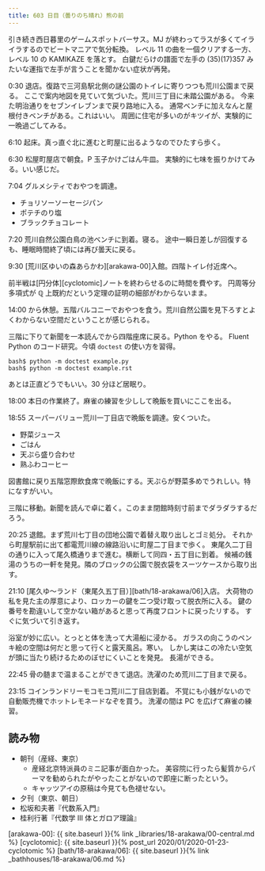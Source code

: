 ```yaml
---
title: 603 日目（曇りのち晴れ）熊の前
---
```


引き続き西日暮里のゲームスポットバーサス。MJ が終わってラスが多くてイライラするのでビートマニアで気分転換。
レベル 11 の曲を一個クリアする一方、レベル 10 の KAMIKAZE を落とす。
白鍵だらけの譜面で左手の (35)(17)357 みたいな運指で左手が言うことを聞かない症状が再発。

0:30 退店。復路で三河島駅北側の謎公園のトイレに寄りつつも荒川公園まで戻る。
ここで案内地図を見ていて気づいた。荒川三丁目に未踏公園がある。
今来た明治通りをセブンイレブンまで戻り路地に入る。
通常ベンチに加えなんと屋根付きベンチがある。これはいい。
周囲に住宅が多いのがキツイが、実験的に一晩過ごしてみる。

6:10 起床。真っ直ぐ北に進むと町屋に出るようなのでひたすら歩く。

6:30 松屋町屋店で朝食。P 玉子かけごはん牛皿。
実験的に七味を振りかけてみる。いい感じだ。

7:04 グルメシティでおやつを調達。

* チョリソーソーセージパン
* ポテチのり塩
* ブラックチョコレート

7:20 荒川自然公園白鳥の池ベンチに到着。寝る。
途中一瞬日差しが回復するも、睡眠時間終了頃には再び曇天に戻る。

9:30 [荒川区ゆいの森あらかわ][arakawa-00]入館。四階トイレ付近席へ。

前半戦は[円分体][cyclotomic]ノートを終わらせるのに時間を費やす。
円周等分多項式が $\mathbb Q$ 上既約だという定理の証明の細部がわからないまま。

14:00 から休憩。五階バルコニーでおやつを食う。荒川自然公園を見下ろすとよくわからない空間だということが感じられる。

三階に下りて新聞を一本読んでから四階座席に戻る。Python をやる。
Fluent Python のコード研究。今頃 ``doctest`` の使い方を習得。

```console
bash$ python -m doctest example.py
bash$ python -m doctest example.rst
```

あとは正直どうでもいい。30 分ほど居眠り。

18:00 本日の作業終了。麻雀の練習を少しして晩飯を買いにここを出る。

18:55 スーパーバリュー荒川一丁目店で晩飯を調達。安くついた。

* 野菜ジュース
* ごはん
* 天ぷら盛り合わせ
* 熟ふわコーヒー

図書館に戻り五階窓際飲食席で晩飯にする。天ぷらが野菜多めでうれしい。特になすがいい。

三階に移動。新聞を読んで卓に着く。このまま閉館時刻寸前までダラダラするだろう。

20:25 退館。まず荒川七丁目の団地公園で着替え取り出しとゴミ処分。
それから町屋駅前に出て都電荒川線の線路沿いに町屋二丁目まで歩く。
東尾久二丁目の通りに入って尾久橋通りまで進む。横断して同四・五丁目に到着。
候補の銭湯のうちの一軒を発見。隣のブロックの公園で脱衣袋をスーツケースから取り出す。

21:10 [尾久ゆ～ランド（東尾久五丁目）][bath/18-arakawa/06]入店。
大荷物の私を見た主の厚意により、ロッカーの鍵を二つ受け取って脱衣所に入る。
鍵の番号を勘違いして空かない箱があると思って再度フロントに戻ったリする。
すぐに気づいて引き返す。

浴室が妙に広い。とっとと体を洗って大湯船に浸かる。
ガラスの向こうのペンキ絵の空間は何だと思って行くと露天風呂。寒い。
しかし実はこの冷たい空気が頭に当たり続けるためのぼせにくいことを発見。
長湯ができる。

22:45 骨の髄まで温まることができて退店。洗濯のため荒川二丁目まで戻る。

23:15 コインランドリーモコモコ荒川二丁目店到着。
不覚にも小銭がないので自動販売機でホットレモネードなぞを買う。
洗濯の間は PC を広げて麻雀の練習。

## 読み物

* 朝刊（産経、東京）
  * 産経北京特派員のミニ記事が面白かった。
    美容院に行ったら髪質からパーマを勧められたがやったことがないので即座に断ったという。
  * キャッツアイの原稿は今見ても色褪せない。
* 夕刊（東京、朝日）
* 松坂和夫著『代数系入門』
* 桂利行著『代数学 III 体とガロア理論』

[arakawa-00]: {{ site.baseurl }}{% link _libraries/18-arakawa/00-central.md %}
[cyclotomic]: {{ site.baseurl }}{% post_url 2020/01/2020-01-23-cyclotomic %}
[bath/18-arakawa/06]: {{ site.baseurl }}{% link _bathhouses/18-arakawa/06.md %}
